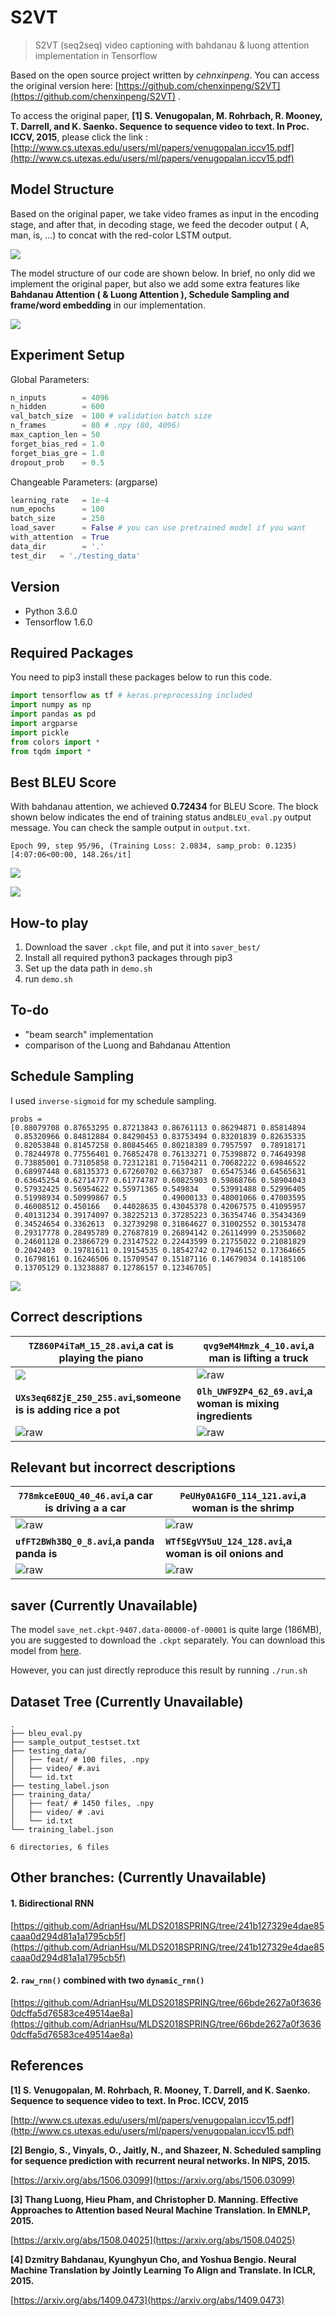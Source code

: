 # S2VT 

>  S2VT (seq2seq) video captioning with bahdanau & luong attention implementation in Tensorflow

Based on the open source project written by *cehnxinpeng*. You can access the original version here: [https://github.com/chenxinpeng/S2VT](https://github.com/chenxinpeng/S2VT) .



To access the original paper, **[1] S. Venugopalan, M. Rohrbach, R. Mooney, T. Darrell, and K. Saenko. Sequence to sequence video to text. In Proc. ICCV, 2015**, please click the link : [http://www.cs.utexas.edu/users/ml/papers/venugopalan.iccv15.pdf](http://www.cs.utexas.edu/users/ml/papers/venugopalan.iccv15.pdf)



## Model Structure

Based on the original paper, we take video frames as input in the encoding stage, and after that, in decoding stage, we feed the decoder output ( A, man, is, …) to concat with the red-color LSTM output.

![](util/s2vt-1.png)

The model structure of our code are shown below. In brief, no only did we implement the original paper, but also we add some extra features like **Bahdanau Attention ( & Luong Attention ), Schedule Sampling and frame/word embedding** in our implementation.

![](util/s2vt-2.png)



## Experiment Setup

Global Parameters: 

```python
n_inputs        = 4096
n_hidden        = 600
val_batch_size  = 100 # validation batch size
n_frames        = 80 # .npy (80, 4096) 
max_caption_len = 50
forget_bias_red = 1.0
forget_bias_gre = 1.0
dropout_prob    = 0.5
```

Changeable Parameters: (argparse)

```python
learning_rate   = 1e-4
num_epochs      = 100
batch_size      = 250
load_saver      = False # you can use pretrained model if you want
with_attention  = True
data_dir        = '.'
test_dir   = './testing_data'
```



## Version

* Python 3.6.0
* Tensorflow 1.6.0



## Required Packages

You need to pip3 install these packages below to run this code.

```python
import tensorflow as tf # keras.preprocessing included
import numpy as np
import pandas as pd
import argparse
import pickle
from colors import *
from tqdm import *
```



## Best BLEU Score

With bahdanau attention, we achieved **0.72434** for BLEU Score. The block shown below indicates the end of training status and`BLEU_eval.py` output message. You can check the sample output in `output.txt`.

```
Epoch 99, step 95/96, (Training Loss: 2.0834, samp_prob: 0.1235) [4:07:06<00:00, 148.26s/it]
```

![](util/bleu-plot.png)



![](util/bleu-cmd.png)

## How-to play

1. Download the saver `.ckpt` file, and put it into `saver_best/`
2. Install all required python3 packages through pip3
3. Set up the data path in `demo.sh`
4. run `demo.sh`




## To-do

* "beam search" implementation
* comparison of the Luong and Bahdanau Attention



## Schedule Sampling

I used `inverse-sigmoid` for my schedule sampling.

```
probs = 
[0.88079708 0.87653295 0.87213843 0.86761113 0.86294871 0.85814894
 0.85320966 0.84812884 0.84290453 0.83753494 0.83201839 0.82635335
 0.82053848 0.81457258 0.80845465 0.80218389 0.7957597  0.78918171
 0.78244978 0.77556401 0.76852478 0.76133271 0.75398872 0.74649398
 0.73885001 0.73105858 0.72312181 0.71504211 0.70682222 0.69846522
 0.68997448 0.68135373 0.67260702 0.6637387  0.65475346 0.64565631
 0.63645254 0.62714777 0.61774787 0.60825903 0.59868766 0.58904043
 0.57932425 0.56954622 0.55971365 0.549834   0.53991488 0.52996405
 0.51998934 0.50999867 0.5        0.49000133 0.48001066 0.47003595
 0.46008512 0.450166   0.44028635 0.43045378 0.42067575 0.41095957
 0.40131234 0.39174097 0.38225213 0.37285223 0.36354746 0.35434369
 0.34524654 0.3362613  0.32739298 0.31864627 0.31002552 0.30153478
 0.29317778 0.28495789 0.27687819 0.26894142 0.26114999 0.25350602
 0.24601128 0.23866729 0.23147522 0.22443599 0.21755022 0.21081829
 0.2042403  0.19781611 0.19154535 0.18542742 0.17946152 0.17364665
 0.16798161 0.16246506 0.15709547 0.15187116 0.14679034 0.14185106
 0.13705129 0.13238887 0.12786157 0.12346705]
```

![](util/sigmoid.png)



## Correct descriptions

| `TZ860P4iTaM_15_28.avi`,a cat is playing the piano           | `qvg9eM4Hmzk_4_10.avi`,a man is lifting a truck           |
| ------------------------------------------------------------ | --------------------------------------------------------- |
| ![](raw_videos/TZ860P4iTaM_15_28.gif)                        | ![raw](raw_videos/qvg9eM4Hmzk_4_10.gif)                   |
| **`UXs3eq68ZjE_250_255.avi`,someone is is adding rice a pot** | **`0lh_UWF9ZP4_62_69.avi`,a woman is mixing ingredients** |
| ![raw](raw_videos/UXs3eq68ZjE_250_255.gif)                   | ![raw](raw_videos/0lh_UWF9ZP4_62_69.gif)                  |

## Relevant but incorrect descriptions



| `778mkceE0UQ_40_46.avi`,a car is driving a a car | `PeUHy0A1GF0_114_121.avi`,a woman is the shrimp         |
| ------------------------------------------------ | ------------------------------------------------------- |
| ![raw](raw_videos/778mkceE0UQ_40_46.gif)         | ![raw](raw_videos/PeUHy0A1GF0_114_121.gif)              |
| **`ufFT2BWh3BQ_0_8.avi`,a panda panda is**       | **`WTf5EgVY5uU_124_128.avi`,a woman is oil onions and** |
| ![raw](raw_videos/ufFT2BWh3BQ_0_8.gif)           | ![raw](raw_videos/WTf5EgVY5uU_124_128.gif)              |

## saver (Currently Unavailable)

The model `save_net.ckpt-9407.data-00000-of-00001` is quite large (186MB), you are suggested to download the `.ckpt` separately. You can download this model from [here](#). 



However, you can just directly reproduce this result by running `./run.sh`



## Dataset Tree (Currently Unavailable)

```shell
.
├── bleu_eval.py
├── sample_output_testset.txt
├── testing_data/
│   ├── feat/ # 100 files, .npy
│   ├── video/ #.avi
│	└── id.txt
├── testing_label.json
├── training_data/
│   ├── feat/ # 1450 files, .npy
│   ├── video/ # .avi 
│	└── id.txt
└── training_label.json

6 directories, 6 files
```



## Other branches: (Currently Unavailable)

#### 1. Bidirectional RNN

[https://github.com/AdrianHsu/MLDS2018SPRING/tree/241b127329e4dae85caaa0d294d81a1a1795cb5f](https://github.com/AdrianHsu/MLDS2018SPRING/tree/241b127329e4dae85caaa0d294d81a1a1795cb5f)

#### 2. `raw_rnn()` combined with two `dynamic_rnn()`

[https://github.com/AdrianHsu/MLDS2018SPRING/tree/66bde2627a0f36360dcffa5d76583ce49514ae8a](https://github.com/AdrianHsu/MLDS2018SPRING/tree/66bde2627a0f36360dcffa5d76583ce49514ae8a)



## References

**[1] S. Venugopalan, M. Rohrbach, R. Mooney, T. Darrell, and K. Saenko. Sequence to sequence video to text. In Proc. ICCV, 2015**

[http://www.cs.utexas.edu/users/ml/papers/venugopalan.iccv15.pdf](http://www.cs.utexas.edu/users/ml/papers/venugopalan.iccv15.pdf)

**[2] Bengio, S., Vinyals, O., Jaitly, N., and Shazeer, N. Scheduled sampling for sequence prediction with**
**recurrent neural networks. In NIPS, 2015.**

[https://arxiv.org/abs/1506.03099](https://arxiv.org/abs/1506.03099)

**[3] Thang Luong, Hieu Pham, and Christopher D. Manning. Effective Approaches to Attention based Neural Machine Translation. In EMNLP, 2015.**

[https://arxiv.org/abs/1508.04025](https://arxiv.org/abs/1508.04025)

**[4] Dzmitry Bahdanau, Kyunghyun Cho, and Yoshua Bengio. Neural Machine Translation by Jointly Learning To Align and Translate. In ICLR, 2015.**

[https://arxiv.org/abs/1409.0473](https://arxiv.org/abs/1409.0473)